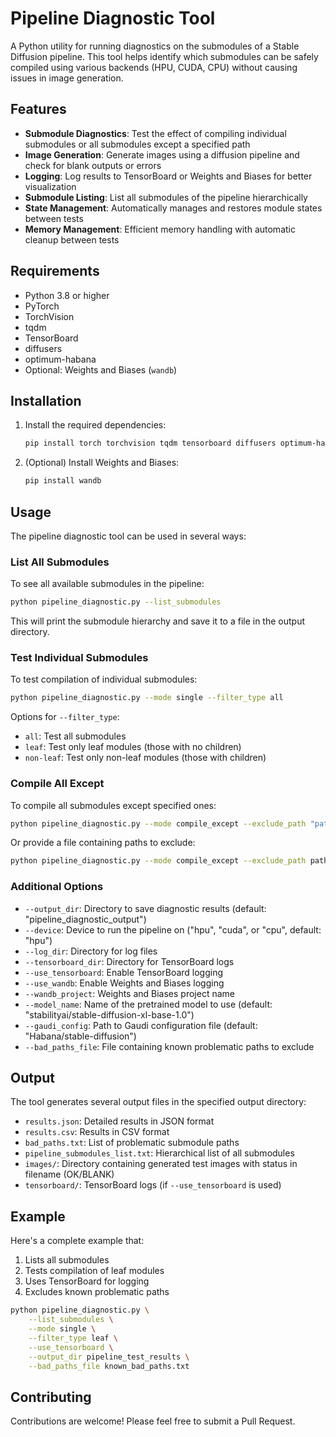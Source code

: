 # Pipeline Diagnostic Tool

A Python utility for running diagnostics on the submodules of a Stable Diffusion pipeline. This tool helps identify which submodules can be safely compiled using various backends (HPU, CUDA, CPU) without causing issues in image generation.

## Features

- **Submodule Diagnostics**: Test the effect of compiling individual submodules or all submodules except a specified path
- **Image Generation**: Generate images using a diffusion pipeline and check for blank outputs or errors
- **Logging**: Log results to TensorBoard or Weights and Biases for better visualization
- **Submodule Listing**: List all submodules of the pipeline hierarchically
- **State Management**: Automatically manages and restores module states between tests
- **Memory Management**: Efficient memory handling with automatic cleanup between tests

## Requirements

- Python 3.8 or higher
- PyTorch
- TorchVision
- tqdm
- TensorBoard
- diffusers
- optimum-habana
- Optional: Weights and Biases (`wandb`)

## Installation

1. Install the required dependencies:
   ```bash
   pip install torch torchvision tqdm tensorboard diffusers optimum-habana
   ```
2. (Optional) Install Weights and Biases:
   ```bash
   pip install wandb
   ```

## Usage

The pipeline diagnostic tool can be used in several ways:

### List All Submodules

To see all available submodules in the pipeline:

```bash
python pipeline_diagnostic.py --list_submodules
```

This will print the submodule hierarchy and save it to a file in the output directory.

### Test Individual Submodules

To test compilation of individual submodules:

```bash
python pipeline_diagnostic.py --mode single --filter_type all
```

Options for `--filter_type`:
- `all`: Test all submodules
- `leaf`: Test only leaf modules (those with no children)
- `non-leaf`: Test only non-leaf modules (those with children)

### Compile All Except

To compile all submodules except specified ones:

```bash
python pipeline_diagnostic.py --mode compile_except --exclude_path "path1,path2"
```

Or provide a file containing paths to exclude:

```bash
python pipeline_diagnostic.py --mode compile_except --exclude_path path/to/exclude_paths.txt
```

### Additional Options

- `--output_dir`: Directory to save diagnostic results (default: "pipeline_diagnostic_output")
- `--device`: Device to run the pipeline on ("hpu", "cuda", or "cpu", default: "hpu")
- `--log_dir`: Directory for log files
- `--tensorboard_dir`: Directory for TensorBoard logs
- `--use_tensorboard`: Enable TensorBoard logging
- `--use_wandb`: Enable Weights and Biases logging
- `--wandb_project`: Weights and Biases project name
- `--model_name`: Name of the pretrained model to use (default: "stabilityai/stable-diffusion-xl-base-1.0")
- `--gaudi_config`: Path to Gaudi configuration file (default: "Habana/stable-diffusion")
- `--bad_paths_file`: File containing known problematic paths to exclude

## Output

The tool generates several output files in the specified output directory:

- `results.json`: Detailed results in JSON format
- `results.csv`: Results in CSV format
- `bad_paths.txt`: List of problematic submodule paths
- `pipeline_submodules_list.txt`: Hierarchical list of all submodules
- `images/`: Directory containing generated test images with status in filename (OK/BLANK)
- `tensorboard/`: TensorBoard logs (if `--use_tensorboard` is used)

## Example

Here's a complete example that:
1. Lists all submodules
2. Tests compilation of leaf modules
3. Uses TensorBoard for logging
4. Excludes known problematic paths

```bash
python pipeline_diagnostic.py \
    --list_submodules \
    --mode single \
    --filter_type leaf \
    --use_tensorboard \
    --output_dir pipeline_test_results \
    --bad_paths_file known_bad_paths.txt
```

## Contributing

Contributions are welcome! Please feel free to submit a Pull Request. 
